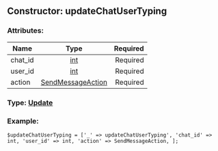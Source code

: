 ## Constructor: updateChatUserTyping  

### Attributes:

| Name     |    Type       | Required |
|----------|:-------------:|---------:|
|chat\_id|[int](../types/int.md) | Required|
|user\_id|[int](../types/int.md) | Required|
|action|[SendMessageAction](../types/SendMessageAction.md) | Required|


### Type: [Update](../types/Update.md)

### Example:


```
$updateChatUserTyping = ['_' => updateChatUserTyping', 'chat_id' => int, 'user_id' => int, 'action' => SendMessageAction, ];
```